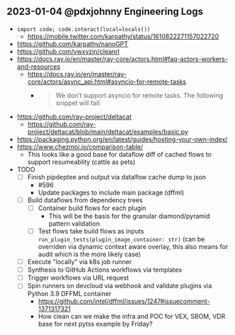 ## 2023-01-04 @pdxjohnny Engineering Logs

- `import code; code.interact(local=locals())`
  - https://mobile.twitter.com/karpathy/status/1610822271157022720
- https://github.com/karpathy/nanoGPT
- https://github.com/vwxyzjn/cleanrl
- https://docs.ray.io/en/master/ray-core/actors.html#faq-actors-workers-and-resources
  - https://docs.ray.io/en/master/ray-core/actors/async_api.html#asyncio-for-remote-tasks
    - > We don’t support asyncio for remote tasks. The following snippet will fail:
- https://github.com/ray-project/deltacat
  - https://github.com/ray-project/deltacat/blob/main/deltacat/examples/basic.py
- https://packaging.python.org/en/latest/guides/hosting-your-own-index/
- https://www.chezmoi.io/comparison-table/
  - This looks like a good base for dataflow diff of cached flows to support resumeablity (cattle as pets)
- TODO
  - [ ] Finish pipdeptee and output via datalfow cache dump to json
    - #596
    - Update packages to include main package (dffml)
  - [ ] Build dataflows from dependency trees
    - [ ] Container build flows for each plugin
      - This will be the basis for the granular diamond/pyramid pattern validation
    - [ ] Test flows take build flows as inputs `run_plugin_tests(plugin_image_container: str)` (can be overriden via dynamic context aware overlay, this also means for audit which is the more likely case)
  - [ ] Execute "locally" via k8s job runner
  - [ ] Synthesis to GitHub Actions workflows via templates
  - [ ] Trigger workflows via URL request
  - [ ] Spin runners on devcloud via webhook and validate plugins via Python 3.9 DFFML container
    - https://github.com/intel/dffml/issues/1247#issuecomment-1371317321
    - How clean can we make the infra and POC for VEX, SBOM, VDR base for next pytss example by Friday?